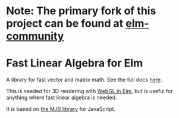 # Note: The primary fork of this project can be found at [elm-community](https://github.com/elm-community/elm-linear-algebra)

# Fast Linear Algebra for Elm

A library for fast vector and matrix math. See the full docs [here][docs].

[docs]: http://package.elm-lang.org/packages/johnpmayer/elm-linear-algebra/latest/

This is needed for 3D rendering with [WebGL in Elm][webgl], but is useful for
anything where fast linear algebra is needed.

[webgl]: https://github.com/johnpmayer/elm-webgl

It is based on [the MJS library](https://code.google.com/p/webgl-mjs/) for JavaScript.


